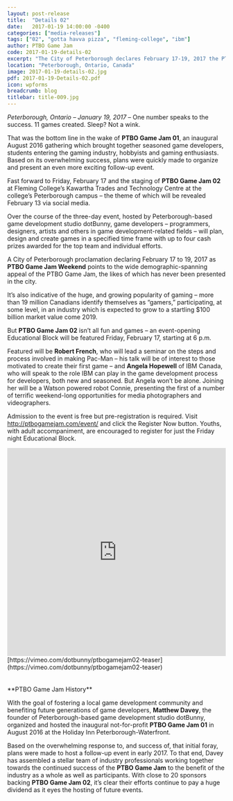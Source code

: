 ```yaml
---
layout: post-release
title:  "Details 02"
date:   2017-01-19 14:00:00 -0400
categories: ["media-releases"]
tags: ["02", "gotta havva pizza", "fleming-college", "ibm"]
author: PTBO Game Jam
code: 2017-01-19-details-02
excerpt: "The City of Peterborough declares February 17-19, 2017 the PTBO Game Jam Weekend."
location: "Peterborough, Ontario, Canada"
image: 2017-01-19-details-02.jpg
pdf: 2017-01-19-Details-02.pdf
icon: wpforms
breadcrumb: blog
titlebar: title-009.jpg
---
```

_Peterborough, Ontario – January 19, 2017_ – One number speaks to the success. 11 games created. Sleep? Not a wink.  

That was the bottom line in the wake of **PTBO Game Jam 01**, an inaugural August 2016 gathering which brought together seasoned game developers, students entering the gaming industry, hobbyists and gaming enthusiasts. Based on its overwhelming success, plans were quickly made to organize and present an even more exciting follow-up event.  

Fast forward to Friday, February 17 and the staging of **PTBO Game Jam 02** at Fleming College’s Kawartha Trades and Technology Centre at the college’s Peterborough campus – the theme of which will be revealed February 13 via social media.  

Over the course of the three-day event, hosted by Peterborough-based game development studio dotBunny, game developers – programmers, designers, artists and others in game development-related fields – will plan, design and create games in a specified time frame with up to four cash prizes awarded for the top team and individual efforts.  

A City of Peterborough proclamation declaring February 17 to 19, 2017 as **PTBO Game Jam Weekend** points to the wide demographic-spanning appeal of the PTBO Game Jam, the likes of which has never been presented in the city.

It’s also indicative of the huge, and growing popularity of gaming – more than 19 million Canadians identify themselves as “gamers,” participating, at some level, in an industry which is expected to grow to a startling $100 billion market value come 2019.  

But **PTBO Game Jam 02** isn’t all fun and games – an event-opening Educational Block will be featured Friday, February 17, starting at 6 p.m.

Featured will be **Robert French**, who will lead a seminar on the steps and process involved in making Pac-Man – his talk will be of interest to those motivated to create their first game – and **Angela Hopewell** of IBM Canada, who will speak to the role IBM can play in the game development process for developers, both new and seasoned. But Angela won’t be alone. Joining her will be a Watson powered robot Connie, presenting the first of a number of terrific weekend-long opportunities for media photographers and videographers.  

Admission to the event is free but pre-registration is required. Visit http://ptbogamejam.com/event/ and click the Register Now button. Youths, with adult accompaniment, are encouraged to register for just the Friday night Educational Block.

<iframe class="release-video" id="release-video" src="https://player.vimeo.com/video/199948787?api=1&player_id=release-video" frameborder="0" webkitAllowFullScreen mozallowfullscreen allowFullScreen width="100%" height="480"></iframe>
[https://vimeo.com/dotbunny/ptbogamejam02-teaser](https://vimeo.com/dotbunny/ptbogamejam02-teaser)
<br><br><br>
**PTBO Game Jam History**  
  
With the goal of fostering a local game development community and benefiting future generations of game developers, **Matthew Davey**, the founder of Peterborough-based game development studio dotBunny, organized and hosted the inaugural not-for-profit **PTBO Game Jam 01** in August 2016 at the Holiday Inn Peterborough-Waterfront.  
  
Based on the overwhelming response to, and success of, that initial foray, plans were made to host a follow-up event in early 2017. To that end, Davey has assembled a stellar team of industry professionals working together towards the continued success of the **PTBO Game Jam** to the benefit of the industry as a whole as well as participants. With close to 20 sponsors backing **PTBO Game Jam 02**, it’s clear their efforts continue to pay a huge dividend as it eyes the hosting of future events.
